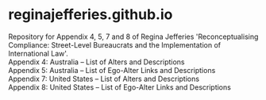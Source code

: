 # reginajefferies.github.io
Repository for Appendix 4, 5, 7 and 8 of Regina Jefferies 'Reconceptualising Compliance: Street-Level Bureaucrats and the Implementation of International Law'.
<br>Appendix 4: Australia – List of Alters and Descriptions
<br>Appendix 5: Australia – List of Ego-Alter Links and Descriptions
<br>Appendix 7: United States – List of Alters and Descriptions
<br>Appendix 8: United States – List of Ego-Alter Links and Descriptions
